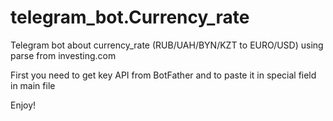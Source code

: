 # telegram_bot.Currency_rate
Telegram bot about currency_rate (RUB/UAH/BYN/KZT to EURO/USD) using parse from investing.com


First you need to get key API from BotFather 
and to paste it in special field in main file

Enjoy! 